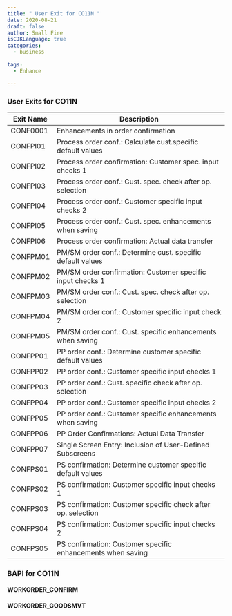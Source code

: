 ```yaml
---
title: " User Exit for CO11N "
date: 2020-08-21
draft: false
author: Small Fire
isCJKLanguage: true
categories: 
  - business

tags: 
  - Enhance

---
```


### User Exits for CO11N

| Exit Name | Description                                                  |
| --------- | ------------------------------------------------------------ |
| CONF0001  | Enhancements in order confirmation                           |
| CONFPI01  | Process order conf.: Calculate cust.specific default values  |
| CONFPI02  | Process order confirmation: Customer spec. input checks 1    |
| CONFPI03  | Process order conf.: Cust. spec. check after op. selection   |
| CONFPI04  | Process order conf.: Customer specific input checks 2        |
| CONFPI05  | Process order conf.: Cust. spec. enhancements when saving    |
| CONFPI06  | Process order confirmation: Actual data transfer             |
| CONFPM01  | PM/SM order conf.: Determine cust. specific default values   |
| CONFPM02  | PM/SM order confirmation: Customer specific input checks 1   |
| CONFPM03  | PM/SM order conf.: Cust. spec. check after op. selection     |
| CONFPM04  | PM/SM order conf.: Customer specific input check 2           |
| CONFPM05  | PM/SM order conf.: Cust. specific enhancements when saving   |
| CONFPP01  | PP order conf.: Determine customer specific default values   |
| CONFPP02  | PP order conf.: Customer specific input checks 1             |
| CONFPP03  | PP order conf.: Cust. specific check after op. selection     |
| CONFPP04  | PP order conf.: Customer specific input checks 2             |
| CONFPP05  | PP order conf.: Customer specific enhancements when saving   |
| CONFPP06  | PP Order Confirmations: Actual Data Transfer                 |
| CONFPP07  | Single Screen Entry: Inclusion of User-Defined Subscreens    |
| CONFPS01  | PS confirmation: Determine customer specific default values  |
| CONFPS02  | PS confirmation: Customer specific input checks 1            |
| CONFPS03  | PS confirmation: Customer specific check after op. selection |
| CONFPS04  | PS confirmation: Customer specific input checks 2            |
| CONFPS05  | PS confirmation: Customer specific enhancements when saving  |

### BAPI for CO11N

#### WORKORDER_CONFIRM 

#### WORKORDER_GOODSMVT